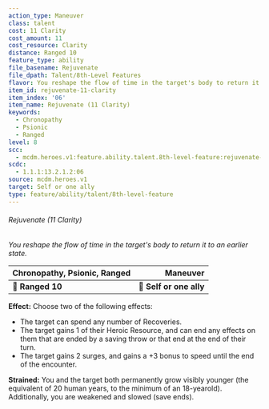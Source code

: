 ```yaml
---
action_type: Maneuver
class: talent
cost: 11 Clarity
cost_amount: 11
cost_resource: Clarity
distance: Ranged 10
feature_type: ability
file_basename: Rejuvenate
file_dpath: Talent/8th-Level Features
flavor: You reshape the flow of time in the target's body to return it to an earlier state.
item_id: rejuvenate-11-clarity
item_index: '06'
item_name: Rejuvenate (11 Clarity)
keywords:
  - Chronopathy
  - Psionic
  - Ranged
level: 8
scc:
  - mcdm.heroes.v1:feature.ability.talent.8th-level-feature:rejuvenate-11-clarity
scdc:
  - 1.1.1:13.2.1.2:06
source: mcdm.heroes.v1
target: Self or one ally
type: feature/ability/talent/8th-level-feature
---
```


###### Rejuvenate (11 Clarity)

*You reshape the flow of time in the target's body to return it to an earlier state.*

| **Chronopathy, Psionic, Ranged** |            **Maneuver** |
| -------------------------------- | ----------------------: |
| **📏 Ranged 10**                 | **🎯 Self or one ally** |

**Effect:** Choose two of the following effects:

- The target can spend any number of Recoveries.
- The target gains 1 of their Heroic Resource, and can end any effects on them that are ended by a saving throw or that end at the end of their turn.
- The target gains 2 surges, and gains a +3 bonus to speed until the end of the encounter.

**Strained:** You and the target both permanently grow visibly younger (the equivalent of 20 human years, to the minimum of an 18-yearold). Additionally, you are weakened and slowed (save ends).
